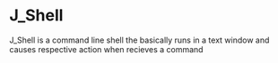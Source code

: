 # J_Shell

J_Shell is a command line shell the basically runs in a text window and causes respective action when recieves a command
